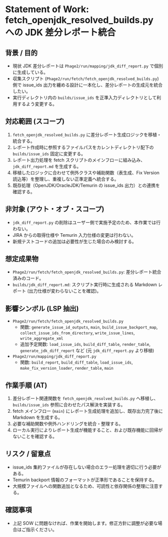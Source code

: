 # Statement of Work: fetch_openjdk_resolved_builds.py への JDK 差分レポート統合

## 背景 / 目的
- 現状 JDK 差分レポートは `Phage2/run/mapping/jdk_diff_report.py` で個別に生成している。
- 収集スクリプト (`Phage2/run/fetch/fetch_openjdk_resolved_builds.py`) 側で issue_ids 出力を纏める設計に一本化し、差分レポートの生成元を統合したい。
- 実行ディレクトリ内の `builds/issue_ids` を正準入力ディレクトリとして利用するよう変更する。

## 対応範囲 (スコープ)
1. `fetch_openjdk_resolved_builds.py` に差分レポート生成ロジックを移植・統合する。
2. レポート作成時に参照するファイルパスをカレントディレクトリ配下の `builds/issue_ids` 固定に変更する。
3. レポート出力処理を fetch スクリプトのメインフローに組み込み、`jdk_diff_report.md` を生成する。
4. 移植したロジックに合わせて例外クラスや補助関数（表生成、Fix Version 読込等）を整理し、重複しない正準定義へ統合する。
5. 既存処理（OpenJDK/OracleJDK/Temurin の issue_ids 出力）との連携を確認する。

## 非対象 (アウト・オブ・スコープ)
- `jdk_diff_report.py` の削除はユーザー側で実施予定のため、本作業では行わない。
- JIRA からの取得仕様や Temurin 入力仕様の変更は行わない。
- 新規テストコードの追加は必要性が生じた場合のみ検討する。

## 想定成果物
- `Phage2/run/fetch/fetch_openjdk_resolved_builds.py`: 差分レポート統合済みのコード。
- `builds/jdk_diff_report.md`: スクリプト実行時に生成される Markdown レポート (出力仕様が変わらないことを確認)。

## 影響シンボル (LSP 抽出)
- `Phage2/run/fetch/fetch_openjdk_resolved_builds.py`
  - 関数: `generate_issue_id_outputs`, `main`, `build_issue_backport_map`, `collect_issue_ids_from_directory`, `write_issue_lines`, `write_aggregate_xml`
  - 追加予定関数: `load_issue_ids`, `build_diff_table`, `render_table`, `generate_jdk_diff_report` など (元 `jdk_diff_report.py` より移植)
- `Phage2/run/mapping/jdk_diff_report.py`
  - 関数: `build_report`, `build_diff_table`, `load_issue_ids`, `make_fix_version_loader`, `render_table`, `main`

## 作業手順 (AT)
1. 差分レポート関連関数を `fetch_openjdk_resolved_builds.py` へ移植し、`builds/issue_ids` 参照に合わせたパス解決を実装する。
2. fetch メインフロー (`main`) にレポート生成処理を追加し、既存出力完了後に Markdown を生成する。
3. 必要な補助関数や例外ハンドリングを統合・整理する。
4. ローカル実行によりレポート生成が機能すること、および既存機能に回帰がないことを確認する。

## リスク / 留意点
- issue_ids 集約ファイルが存在しない場合のエラー処理を適切に行う必要がある。
- Temurin backport 情報のフォーマットが正準形であることを保持する。
- 大規模ファイルへの関数追加となるため、可読性と依存関係の整理に注意する。

## 確認事項
- 上記 SOW に問題なければ、作業を開始します。修正方針に調整が必要な場合はご指示ください。
